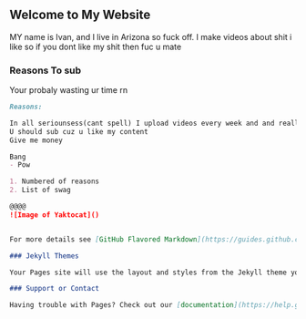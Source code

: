 ## Welcome to My Website

MY name is Ivan, and I live in Arizona so fuck off.
I make videos about shit i like so if you dont like my shit then fuc u mate 

### Reasons To sub

Your probaly wasting ur time rn

```markdown
Reasons:

In all seriounsess(cant spell) I upload videos every week and and really enjoy doing so
U should sub cuz u like my content
Give me money

Bang
- Pow

1. Numbered of reasons
2. List of swag

@@@@
![Image of Yaktocat]()


For more details see [GitHub Flavored Markdown](https://guides.github.com/features/mastering-markdown/).

### Jekyll Themes

Your Pages site will use the layout and styles from the Jekyll theme you have selected in your [repository settings](https://github.com/MiniISwayy/MiniISwayy/settings). The name of this theme is saved in the Jekyll `_config.yml` configuration file.

### Support or Contact

Having trouble with Pages? Check out our [documentation](https://help.github.com/categories/github-pages-basics/) or [contact support](https://github.com/contact) and we’ll help you sort it out.
